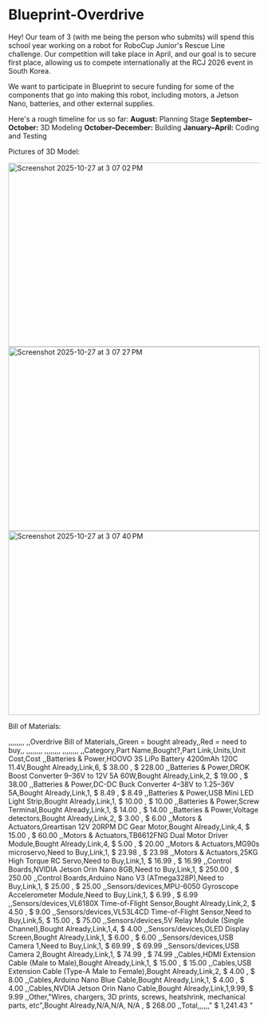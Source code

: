 # Blueprint-Overdrive

Hey! Our team of 3 (with me being the person who submits) will spend this school year working on a robot for RoboCup Junior's Rescue Line challenge. Our competition will take place in April, and our goal is to secure first place, allowing us to compete internationally at the RCJ 2026 event in South Korea.

We want to participate in Blueprint to secure funding for some of the components that go into making this robot, including motors, a Jetson Nano, batteries, and other external supplies.

Here's a rough timeline for us so far:
**August:** Planning Stage
**September–October:** 3D Modeling
**October–December:** Building
**January–April:** Coding and Testing





Pictures of 3D Model:


<img width="535" height="368" alt="Screenshot 2025-10-27 at 3 07 02 PM" src="https://github.com/user-attachments/assets/ca8dc2f1-a8a2-4d18-9ffc-c030ba8af144" />
<img width="504" height="368" alt="Screenshot 2025-10-27 at 3 07 27 PM" src="https://github.com/user-attachments/assets/7fdedc08-5a18-4657-9bc5-da9c1ceba4ac" />
<img width="504" height="368" alt="Screenshot 2025-10-27 at 3 07 40 PM" src="https://github.com/user-attachments/assets/860bc3d2-b84f-4d2d-96dc-f955df1290b1" />





Bill of Materials:


,,,,,,,,
,,Overdrive Bill of Materials,,Green = bought already,,Red = need to buy,,
,,,,,,,,
,,,,,,,,
,,,,,,,,
,,Category,Part Name,Bought?,Part Link,Units,Unit Cost,Cost
,,Batteries & Power,HOOVO 3S LiPo Battery 4200mAh 120C 11.4V,Bought Already,Link,6, $ 38.00 , $ 228.00 
,,Batteries & Power,DROK Boost Converter 9–36V to 12V 5A 60W,Bought Already,Link,2, $ 19.00 , $ 38.00 
,,Batteries & Power,DC-DC Buck Converter 4–38V to 1.25–36V 5A,Bought Already,Link,1, $ 8.49 , $ 8.49 
,,Batteries & Power,USB Mini LED Light Strip,Bought Already,Link,1, $ 10.00 , $ 10.00 
,,Batteries & Power,Screw Terminal,Bought Already,Link,1, $ 14.00 , $ 14.00 
,,Batteries & Power,Voltage detectors,Bought Already,Link,2, $ 3.00 , $ 6.00 
,,Motors & Actuators,Greartisan 12V 20RPM DC Gear Motor,Bought Already,Link,4, $ 15.00 , $ 60.00 
,,Motors & Actuators,TB6612FNG Dual Motor Driver Module,Bought Already,Link,4, $ 5.00 , $ 20.00 
,,Motors & Actuators,MG90s microservo,Need to Buy,Link,1, $ 23.98 , $ 23.98 
,,Motors & Actuators,25KG High Torque RC Servo,Need to Buy,Link,1, $ 16.99 , $ 16.99 
,,Control Boards,NVIDIA Jetson Orin Nano 8GB,Need to Buy,Link,1, $ 250.00 , $ 250.00 
,,Control Boards,Arduino Nano V3 (ATmega328P),Need to Buy,Link,1, $ 25.00 , $ 25.00 
,,Sensors/devices,MPU-6050 Gyroscope Accelerometer Module,Need to Buy,Link,1, $ 6.99 , $ 6.99 
,,Sensors/devices,VL6180X Time-of-Flight Sensor,Bought Already,Link,2, $ 4.50 , $ 9.00 
,,Sensors/devices,VL53L4CD Time-of-Flight Sensor,Need to Buy,Link,5, $ 15.00 , $ 75.00 
,,Sensors/devices,5V Relay Module (Single Channel),Bought Already,Link,1,4, $ 4.00 
,,Sensors/devices,OLED Display Screen,Bought Already,Link,1, $ 6.00 , $ 6.00 
,,Sensors/devices,USB Camera 1,Need to Buy,Link,1, $ 69.99 , $ 69.99 
,,Sensors/devices,USB Camera 2,Bought Already,Link,1, $ 74.99 , $ 74.99 
,,Cables,HDMI Extension Cable (Male to Male),Bought Already,Link,1, $ 15.00 , $ 15.00 
,,Cables,USB Extension Cable (Type-A Male to Female),Bought Already,Link,2, $ 4.00 , $ 8.00 
,,Cables,Arduino Nano Blue Cable,Bought Already,Link,1, $ 4.00 , $ 4.00 
,,Cables,NVDIA Jetson Orin Nano Cable,Bought Already,Link,1,9.99, $ 9.99 
,,Other,"Wires, chargers, 3D prints, screws, heatshrink, mechanical parts, etc",Bought Already,N/A,N/A, N/A , $ 268.00 
,,Total,,,,,," $ 1,241.43 "
